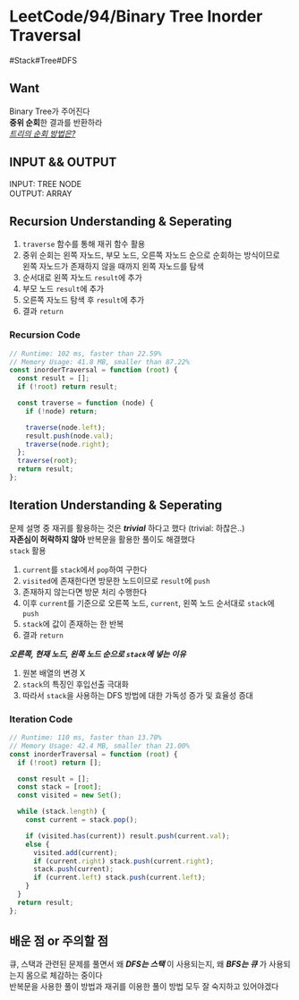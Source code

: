 # LeetCode/94/Binary Tree Inorder Traversal

#Stack#Tree#DFS

## Want

Binary Tree가 주어진다  
**중위 순회**한 결과를 반환하라  
[_트리의 순회 방법은?_](https://github.com/Collection50/Algorithm-DataStructrue/blob/master/Tree.md)

## INPUT && OUTPUT

INPUT: TREE NODE  
OUTPUT: ARRAY

## Recursion Understanding & Seperating

1. `traverse` 함수를 통해 재귀 함수 활용
2. 중위 순회는 왼쪽 자노드, 부모 노드, 오른쪽 자노드 순으로 순회하는 방식이므로  
   왼쪽 자노드가 존재하지 않을 때까지 왼쪽 자노드를 탐색
3. 순서대로 왼쪽 자노드 `result`에 추가
4. 부모 노드 `result`에 추가
5. 오른쪽 자노드 탐색 후 `result`에 추가
6. 결과 `return`

### Recursion Code

```js
// Runtime: 102 ms, faster than 22.59%
// Memory Usage: 41.8 MB, smaller than 87.22%
const inorderTraversal = function (root) {
  const result = [];
  if (!root) return result;

  const traverse = function (node) {
    if (!node) return;

    traverse(node.left);
    result.push(node.val);
    traverse(node.right);
  };
  traverse(root);
  return result;
};
```

## Iteration Understanding & Seperating

문제 설명 중 재귀를 활용하는 것은 **_trivial_** 하다고 했다 (trivial: 하찮은..)  
**자존심이 허락하지 않아** 반복문을 활용한 풀이도 해결했다  
`stack` 활용

1. `current`를 `stack`에서 `pop`하여 구한다
2. `visited`에 존재한다면 방문한 노드이므로 `result`에 `push`
3. 존재하지 않는다면 방문 처리 수행한다
4. 이후 `current`를 기준으로 오른쪽 노드, `current`, 왼쪽 노드 순서대로 `stack`에 `push`
5. `stack`에 값이 존재하는 한 반복
6. 결과 `return`

**_오른쪽, 현재 노드, 왼쪽 노드 순으로 `stack`에 넣는 이유_**

1. 원본 배열의 변경 X
2. `stack`의 특징인 후입선출 극대화
3. 따라서 `stack`을 사용하는 DFS 방법에 대한 가독성 증가 및 효율성 증대

### Iteration Code

```js
// Runtime: 110 ms, faster than 13.70%
// Memory Usage: 42.4 MB, smaller than 21.00%
const inorderTraversal = function (root) {
  if (!root) return [];

  const result = [];
  const stack = [root];
  const visited = new Set();

  while (stack.length) {
    const current = stack.pop();

    if (visited.has(current)) result.push(current.val);
    else {
      visited.add(current);
      if (current.right) stack.push(current.right);
      stack.push(current);
      if (current.left) stack.push(current.left);
    }
  }
  return result;
};
```

## 배운 점 or 주의할 점

큐, 스택과 관련된 문제를 풀면서 왜 **_DFS는 스택_** 이 사용되는지, 왜 **_BFS는 큐_** 가 사용되는지 몸으로 체감하는 중이다  
반복문을 사용한 풀이 방법과 재귀를 이용한 풀이 방법 모두 잘 숙지하고 있어야겠다
